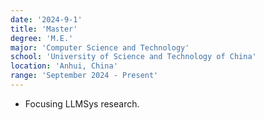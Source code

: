 ```yaml
---
date: '2024-9-1'
title: 'Master'
degree: 'M.E.'
major: 'Computer Science and Technology'
school: 'University of Science and Technology of China'
location: 'Anhui, China'
range: 'September 2024 - Present'
---
```


- Focusing LLMSys research.

